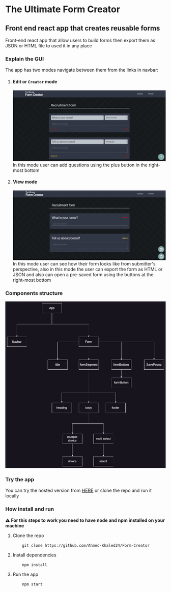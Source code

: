 # The Ultimate Form Creator
## Front end react app that creates reusable forms

Front-end react app that allow users to build forms then export them as JSON or HTML file to used it in any place

### Explain the GUI
The app has two modes navigate between them from the links in navbar:   
   1. #### Edit or `Creator` mode
        ![creator-mode](Readme/creator.png)
        In this mode user can add questions using the plus button in the right-most bottom     
   2. #### View mode
        ![view-mode](Readme/view.png)
        In this mode user can see how their form looks like from submitter's perspective, also in this mode the user can export the form as HTML or JSON and also can open a pre-saved form using the buttons at the right-most bottom

### Components structure
![](Readme/component%20structure.png) 


### Try the app
You can try the hosted version from [HERE](https://ahmed-khaled24.github.io/Form-Creator/) or clone the repo and run it locally

### How install and run
**⚠️ For this steps to work you need to have node and npm installed on your machine**
1. Clone the repo    
    ``` 
        git clone https://github.com/Ahmed-Khaled24/Form-Creator 
    ```
2. Install dependencies   
    ``` 
        npm install  
    ```
3. Run the app    
    ``` 
        npm start 
    ```

 
   

